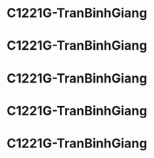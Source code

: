 # C1221G-TranBinhGiang
# C1221G-TranBinhGiang
# C1221G-TranBinhGiang
# C1221G-TranBinhGiang
# C1221G-TranBinhGiang

